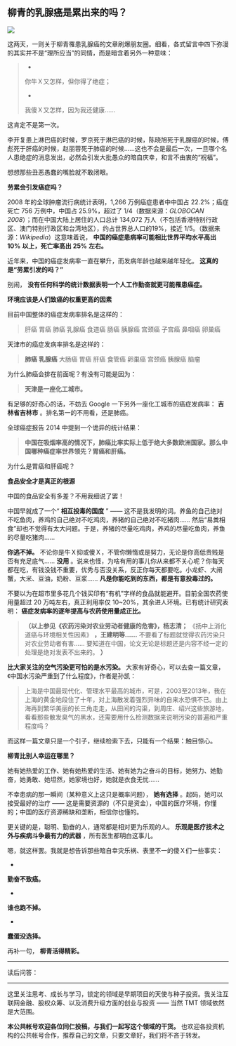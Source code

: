 ## 柳青的乳腺癌是累出来的吗？
 ![](http://mmbiz.qpic.cn/mmbiz/BDcu2rMySicq25rf9a5KKuRFSNgXB85WC9focXdrCoEibGBqRPXSGZ9C7rlg332CJl1hz0kjic771jVQAIjLX53jQ/640?wx_fmt=jpeg&wxfrom=5)
<head><meta http-equiv="Content-Type" content="text/html; charset=utf-8"></head>
这两天，一则关于柳青罹患乳腺癌的文章刷爆朋友圈。细看，各式留言中四下弥漫的其实并不是“理所应当”的同情，而是暗含着另外一种意味：

> - 
> 
> 你牛Ｘ又怎样，但你得了绝症；
> 
> - 
> 
> 我傻Ｘ又怎样，因为我还健康……

这肯定不是第一次。

李开复患上淋巴癌的时候，罗京死于淋巴癌的时候，陈晓旭死于乳腺癌的时候，傅彪死于肝癌的时候，赵丽蓉死于肺癌的时候……这也不会是最后一次，一旦哪个名人患绝症的消息发出，必然会引发大批愚众的暗自庆幸，和言不由衷的“祝福”。

想想那些丑恶愚蠢的嘴脸就不敢闭眼。

**劳累会引发癌症吗？**

2008 年的全球肿瘤流行病统计表明，1,266 万例癌症患者中中国占 22.2%；癌症死亡 756 万例中，中国占 25.9%，超过了 1/4（数据来源：_GLOBOCAN 2008_）；而在中国大陆上居住的人口总计 134,072 万人（不包括香港特别行政区、澳门特别行政区和台湾地区），约占世界总人口的19%，接近 1/5。（数据来源：_Wikipedia_）这意味着说， **中国的癌症患病率可能相比世界平均水平高出**  **10%**  **以上，死亡率高出**  **25%**  **左右。**

近年来，中国的癌症发病率一直在攀升，而发病年龄也越来越年轻化。 **这真的是“劳累引发的吗？”**

别闹， **没有任何科学的统计数据表明一个人工作勤奋就更可能罹患癌症。**



**环境应该是人们致癌的权重更高的因素**

目前中国整体的癌症发病率排名是这样的：

> 肝癌 胃癌 肺癌 乳腺癌 食道癌 肠癌 胰腺癌 宫颈癌 子宫癌 鼻咽癌 卵巢癌

天津市的癌症发病率排名是这样的：

> **肺癌**  **乳腺癌** 大肠癌 胃癌 肝癌 食管癌 卵巢癌 宫颈癌 胰腺癌 脑瘤

为什么肺癌会排在前面呢？有没有可能是因为：

> **天津是一座化工城市。**

有足够的好奇心的话，不妨去 Google 一下另外一座化工城市的癌症发病率： **吉林省吉林市** 。排名第一的不用看，还是肺癌。

全球癌症报告 2014 中提到一个诡异的统计结果：

> **中国在吸烟率高的情况下，肺癌比率实际上低于绝大多数欧洲国家。那么中国哪种癌症率世界领先？胃癌和肝癌。**

为什么是胃癌和肝癌呢？

**食品安全才是真正的根源**

中国的食品安全有多差？不用我细说了罢！

中国早就成了一个“ **相互投毒的国度** ” —— 这不是我发明的词。养鱼的自己绝对不吃鱼肉，养鸡的自己绝对不吃鸡肉，养猪的自己绝对不吃猪肉…… 然后“易粪相食”却也不觉得有太大问题。于是，养猪的尽量吃鸡肉，养鸡的尽量吃鱼肉，养鱼的尽量吃猪肉……

**你逃不掉。** 不论你是牛Ｘ抑或傻Ｘ，不管你懒惰或是努力，无论是你高低贵贱是否有充足底气…… **没用** 。说来也怪，为啥有用的事儿你从来都不关心呢？你每天都在吃，有钱没钱不重要，优秀与否没关系，反正你每天都要吃。小龙虾、大闸蟹，大米、豆油，奶粉、豆浆…… **凡是你能吃到的东西，都是有意投毒过的。**

不要以为在超市里多花几个钱买印有“有机”字样的食品就能避开。目前全国农药使用量超过 20 万吨左右，真正利用率仅 10~20%，其余进人环境。已有统计研究表明： **癌症发病率的逐年提高与农药使用量成正比。**

> **（以上参见《农药污染对农业劳动者健康的危害》，杨志清；** 《扬中上消化道癌与环境相关性因素》 **，王建明等……** 不要看了标题就觉得农药污染只对农业劳动者有害…… 要知道在中国，论文无论是标题还是内容不经一定的处理是绝对发表不出来的。 **）**

**比大家关注的空气污染更可怕的是水污染。** 大家有好奇心，可以去查一篇文章，《中国水污染严重到了什么程度》，作者是孙凯：

> 上海是中国最现代化、管理水平最高的城市，可是，2003至2013年，我在上海的黄金地段住了十年，对上海散发着强烈异味的自来水恐惧不已。由上海再到繁华美丽的长三角走走，从田间的沟渠，到周庄、绍兴这些旅游地，看看那些散发臭气的黑水，还需要用什么检测数据来说明污染的普遍和严重程度吗？

而这样一篇文章只是一个引子，继续检索下去，只能有一个结果：触目惊心。

**柳青比别人幸运在哪里？**

她有她热爱的工作、她有她热爱的生活、她有她为之奋斗的目标，她努力、她勤奋，她勇敢、她坦然，她家境也好，她就是衣食无忧……

不幸患病的那一瞬间（某种意义上这只是概率问题）， **她有选择** 。起码，她可以接受最好的治疗 —— 这是需要资源的（不只是资金），中国的医疗环境，你懂的；中国的医疗资源稀缺和垄断，相信你也懂的。

更关键的是，聪明、勤奋的人，通常都是相对更为乐观的人。 **乐观是医疗技术之外与疾病斗争最有力的武器** ，所有医生都明白这事儿。

嗯，就这样罢。我就是想告诉那些暗自幸灾乐祸、表里不一的傻Ｘ们一些事实：

- 

**勤奋不致癌。**

- 

**谁也跑不掉。**

- 

**蠢蛋没选择。**

再补一句， **柳青活得精彩。**

* * *

读后问答：



* * *

这里关注思考、成长与学习，锁定的领域是早期项目的天使与种子投资。我关注互联网金融、股权众筹、以及消费升级方面的创业与投资 —— 当然 TMT 领域依然是大范围。

**本公共帐号欢迎各位同仁投稿，与我们一起写这个领域的干货。** 也欢迎各投资机构的公共帐号合作，推荐自己的文章，只要文章好，我们将不吝于转发。



